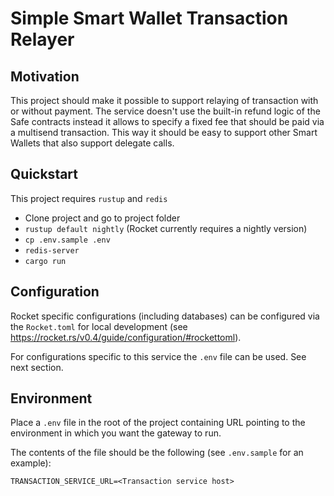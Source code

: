 # Simple Smart Wallet Transaction Relayer

## Motivation

This project should make it possible to support relaying of transaction with or without payment. The service doesn't use the built-in refund logic of the Safe contracts instead it allows to specify a fixed fee that should be paid via a multisend transaction. This way it should be easy to support other Smart Wallets that also support delegate calls.

## Quickstart

This project requires `rustup` and `redis`

- Clone project and go to project folder
- `rustup default nightly` (Rocket currently requires a nightly version)
- `cp .env.sample .env`
- `redis-server`
- `cargo run`

## Configuration

Rocket specific configurations (including databases) can be configured via the `Rocket.toml` for local development (see https://rocket.rs/v0.4/guide/configuration/#rockettoml).

For configurations specific to this service the `.env` file can be used. See next section.

## Environment

Place a `.env` file in the root of the project containing URL pointing to the environment in which you want the gateway to run.

The contents of the file should be the following (see `.env.sample` for an example):

```
TRANSACTION_SERVICE_URL=<Transaction service host>
``` 
